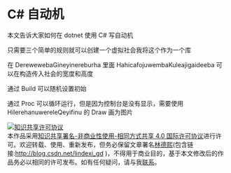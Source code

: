 
# C# 自动机

本文告诉大家如何在 dotnet 使用 C# 写自动机

<!--more-->


<!-- CreateTime:2019/4/16 9:56:40 -->

<!-- csdn -->

<!-- 草稿 -->

只需要三个简单的规则就可以创建一个虚拟社会我将这个作为一个库

在 DerewewebaGineyinereburha 里面 HahicafojuwembaKuleajigaideeba 可以在构造传入社会的宽度和高度

通过 Build 可以随机设置初始

通过 Proc 可以循环运行，但是因为控制台是没有显示，需要使用 HilerehanuwereleQeyifinu 的 Draw 画为图片





<a rel="license" href="http://creativecommons.org/licenses/by-nc-sa/4.0/"><img alt="知识共享许可协议" style="border-width:0" src="https://licensebuttons.net/l/by-nc-sa/4.0/88x31.png" /></a><br />本作品采用<a rel="license" href="http://creativecommons.org/licenses/by-nc-sa/4.0/">知识共享署名-非商业性使用-相同方式共享 4.0 国际许可协议</a>进行许可。欢迎转载、使用、重新发布，但务必保留文章署名[林德熙](http://blog.csdn.net/lindexi_gd)(包含链接:http://blog.csdn.net/lindexi_gd )，不得用于商业目的，基于本文修改后的作品务必以相同的许可发布。如有任何疑问，请与我[联系](mailto:lindexi_gd@163.com)。